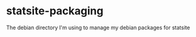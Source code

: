 statsite-packaging
==================

The debian directory I'm using to manage my debian packages for statsite
